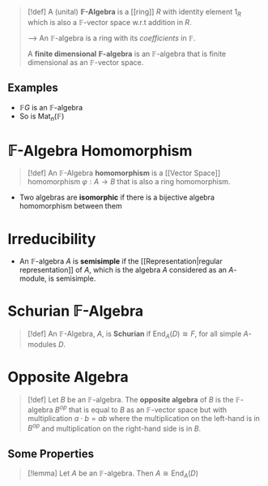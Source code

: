 >[!def]
>A (unital) **$\mathbb{F}$-Algebra** is a [[ring]] $R$ with identity element $1_R$ which is also a $\mathbb{F}$-vector space w.r.t addition in $R$.
>
>--> An $\mathbb{F}$-algebra is a ring with its *coefficients* in $\mathbb{F}$. 
>
>A **finite dimensional $\mathbb{F}$-algebra** is an $\mathbb{F}$-algebra that is finite dimensional as an $\mathbb{F}$-vector space.

## Examples

- $\mathbb{F}G$ is an $\mathbb{F}$-algebra
- So is $\text{Mat}_n(\mathbb{F})$

# $\mathbb{F}$-Algebra Homomorphism

>[!def]
>An $\mathbb{F}$-Algebra **homomorphism** is a [[Vector Space]] homomorphism $\varphi: A \to B$ that is also a ring homomorphism.

- Two algebras are **isomorphic** if there is a bijective algebra homomorphism between them


# Irreducibility

- An $\mathbb{F}$-algebra $A$ is **semisimple** if the [[Representation|regular representation]] of $A$, which is the algebra $A$ considered as an $A$-module, is semisimple.


# Schurian $\mathbb{F}$-Algebra

>[!def] 
>An $\mathbb{F}$-Algebra, $A$, is **Schurian** if $\text{End}_A(D) \cong F$, for all simple $A$-modules $D$. 


# Opposite Algebra

>[!def] 
>Let $B$ be an $\mathbb{F}$-algebra. The **opposite algebra** of $B$ is the $\mathbb{F}$-algebra $B^{op}$ that is equal to $B$ as an $\mathbb{F}$-vector space but with multiplication $a\cdot b = ab$ where the multiplication on the left-hand is in $B^{op}$ and multiplication on the right-hand side is in $B$.

## Some Properties
>[!lemma] 
>Let $A$ be an $\mathbb{F}$-algebra. Then $A \cong \text{End}_A(D)$